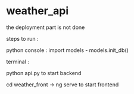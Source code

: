 # weather_api

the deployment part is not done

steps to run :

python console : import models - models.init_db()

terminal :

python api.py to start backend

cd weather_front -> ng serve to start frontend

